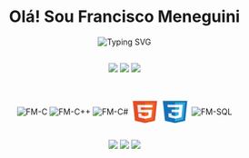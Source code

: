 <h1 align="center">Olá! Sou Francisco Meneguini</h1>

<p align="center">
  <img src="https://readme-typing-svg.herokuapp.com?font=Fira+Code&weight=500&size=24&pause=1000&center=true&vCenter=true&width=435&lines=Estudante+de+ADS;Estudante+de+ADS;Estudante+de+ADS" alt="Typing SVG" />
</p>

## 

<div align="center">
  <img height="165em" src="https://github-readme-stats.vercel.app/api?username=fjmeneguini&theme=algolia&show_icons=true&hide_border=true&count_private=true"/> 
  <img height="165em" src="https://github-readme-stats.vercel.app/api/top-langs/?username=fjmeneguini&theme=algolia&show_icons=true&hide_border=true&layout=compact"/>
  <img height="165em" src="https://github-readme-streak-stats.herokuapp.com/?user=fjmeneguini&theme=algolia&hide_border=true" />
</div>

## 

<div style="display: inline_block" align="center"><br>
  <img align="center" alt="FM-C" height="40" width="50" src="https://cdn.jsdelivr.net/gh/devicons/devicon@latest/icons/c/c-original.svg">
  <img align="center" alt="FM-C++" height="40" width="50" src="https://cdn.jsdelivr.net/gh/devicons/devicon@latest/icons/cplusplus/cplusplus-original.svg">
  <img align="center" alt="FM-C#" height="40" width="50" src="https://cdn.jsdelivr.net/gh/devicons/devicon@latest/icons/csharp/csharp-original.svg">
  <img align="center" alt="FM-HTML" height="40" width="50" src="https://raw.githubusercontent.com/devicons/devicon/master/icons/html5/html5-original.svg">
  <img align="center" alt="FM-CSS" height="40" width="50" src="https://raw.githubusercontent.com/devicons/devicon/master/icons/css3/css3-original.svg">
  <img align="center" alt="FM-SQL" height="40" width="50" src="https://cdn.jsdelivr.net/gh/devicons/devicon@latest/icons/azuresqldatabase/azuresqldatabase-original.svg">
</div>                              

##

<div align="center">
  <a href="https://instagram.com/fjmeneguini" target="_blank"><img src="https://img.shields.io/badge/-Instagram-%23E4405F?style=for-the-badge&logo=instagram&logoColor=white"></a>
  <a href = "mailto:fjmeneguini@gmail.com"><img src="https://img.shields.io/badge/-Gmail-%23333?style=for-the-badge&logo=gmail&logoColor=white"></a>
  <a href="https://www.linkedin.com/in/franciscomeneguini" target="_blank"><img src="https://img.shields.io/badge/-LinkedIn-%230077B5?style=for-the-badge&logo=linkedin&logoColor=white"></a> 
</div>

## 

